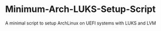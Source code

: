 # Minimum-Arch-LUKS-Setup-Script
A minimal script to setup ArchLinux on UEFI systems with LUKS and LVM
